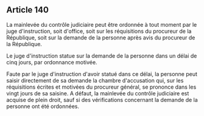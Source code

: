 Article 140
----
La mainlevée du contrôle judiciaire peut être ordonnée à tout moment par le juge
d'instruction, soit d'office, soit sur les réquisitions du procureur de la
République, soit sur la demande de la personne après avis du procureur de la
République.

Le juge d'instruction statue sur la demande de la personne dans un délai de cinq
jours, par ordonnance motivée.

Faute par le juge d'instruction d'avoir statué dans ce délai, la personne peut
saisir directement de sa demande la chambre d'accusation qui, sur les
réquisitions écrites et motivées du procureur général, se prononce dans les
vingt jours de sa saisine. A défaut, la mainlevée du contrôle judiciaire est
acquise de plein droit, sauf si des vérifications concernant la demande de la
personne ont été ordonnées.
